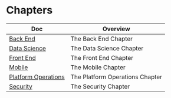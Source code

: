 # Chapters

<!-- prettier-ignore-start -->
<!-- start_toc -->
| Doc | Overview |
|--|--|
| [Back End](/chapters/back-end.md#readme) | The Back End Chapter |
| [Data Science](/chapters/data-science.md#readme) | The Data Science Chapter |
| [Front End](/chapters/front-end.md#readme) | The Front End Chapter |
| [Mobile](/chapters/mobile.md#readme) | The Mobile Chapter |
| [Platform Operations](/chapters/platform-operations.md#readme) | The Platform Operations Chapter |
| [Security](/chapters/security.md#readme) | The Security Chapter |
<!-- end_toc -->
<!-- prettier-ignore-end -->
